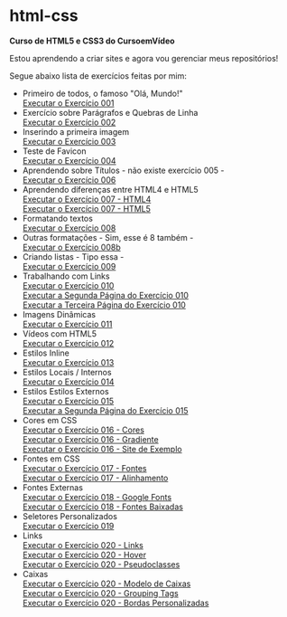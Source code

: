 # html-css
 <strong>Curso de HTML5 e CSS3 do CursoemVídeo</strong>

Estou aprendendo a criar sites e agora vou gerenciar meus repositórios!

Segue abaixo lista de exercícios feitas por mim:

<ul>
<li>Primeiro de todos, o famoso "Olá, Mundo!"<br>
<a href="https://avilagabs.github.io/html-css/Exercicios/ex001/index.html" target="_blank">Executar o Exercício 001</a></li>

<li>Exercício sobre Parágrafos e Quebras de Linha<br>
<a href="https://avilagabs.github.io/html-css/Exercicios/ex002/index.html" target="_blank">Executar o Exercício 002</a></li>

<li>Inserindo a primeira imagem<br>
<a href="https://avilagabs.github.io/html-css/Exercicios/ex003/index.html" target="_blank">Executar o Exercício 003</a></li>

<li>Teste de Favicon<br>
<a href="https://avilagabs.github.io/html-css/Exercicios/ex004/index.html" target="_blank">Executar o Exercício 004</a></li>

<li>Aprendendo sobre Títulos - não existe exercício 005 - <br>
<a href="https://avilagabs.github.io/html-css/Exercicios/ex006/index.html" target="_blank">Executar o Exercício 006</a></li>

<li>Aprendendo diferenças entre HTML4 e HTML5<br>
<a href="https://avilagabs.github.io/html-css/Exercicios/ex007/html4.html" target="_blank">Executar o Exercício 007 - HTML4</a><br>
<a href="https://avilagabs.github.io/html-css/Exercicios/ex007/html5.html" target="_blank">Executar o Exercício 007 - HTML5</a></li>

<li>Formatando textos<br>
<a href="https://avilagabs.github.io/html-css/Exercicios/ex008/index.html" target="_blank">Executar o Exercício 008</a></li>

<li>Outras formatações - Sim, esse é 8 também - <br>
<a href="https://avilagabs.github.io/html-css/Exercicios/ex008b/index.html" target="_blank">Executar o Exercício 008b</a></li>

<li>Criando listas - Tipo essa - <br>
<a href="https://avilagabs.github.io/html-css/Exercicios/ex009/index.html" target="_blank">Executar o Exercício 009</a></li>

<li>Trabalhando com Links<br>
<a href="https://avilagabs.github.io/html-css/Exercicios/ex010/index.html" target="_blank">Executar o Exercício 010</a><br>
<a href="https://avilagabs.github.io/html-css/Exercicios/ex010/pag002.html" target="_blank">Executar a
 Segunda Página do Exercício 010</a><br>
<a href="https://avilagabs.github.io/html-css/Exercicios/ex010/noticias/pag003.html" target="_blank">
Executar a Terceira Página do Exercício 010</a></li>

<li>Imagens Dinâmicas<br>
<a href="https://avilagabs.github.io/html-css/Exercicios/ex011/index.html" target="_blank">Executar o Exercício 011</a></li>

<li>Vídeos com HTML5<br>
<a href="https://avilagabs.github.io/html-css/Exercicios/ex012/index.html" target="_blank">Executar o Exercício 012</a></li>

<li>Estilos Inline<br>
<a href="https://avilagabs.github.io/html-css/Exercicios/ex013/index.html" target="_blank">Executar o Exercício 013</a></li>

<li>Estilos Locais / Internos<br>
<a href="https://avilagabs.github.io/html-css/Exercicios/ex014/index.html" target="_blank">Executar o Exercício 014</a></li>

<li>Estilos Estilos Externos<br>
<a href="https://avilagabs.github.io/html-css/Exercicios/ex015/index.html" target="_blank">Executar o Exercício 015</a><br>
<a href="https://avilagabs.github.io/html-css/Exercicios/ex015/pag002.html" target="_blank">Executar a 
Segunda Página do Exercício 015</a></li>

<li>Cores em CSS<br>
<a href="https://avilagabs.github.io/html-css/Exercicios/ex016/cor01.html" target="_blank">Executar o Exercício 016 - Cores</a><br>
<a href="https://avilagabs.github.io/html-css/Exercicios/ex016/cor002.html" target="_blank">Executar o Exercício 016 - Gradiente</a><br>
<a href="https://avilagabs.github.io/html-css/Exercicios/ex016/cor003.html" target="_blank">Executar o Exercício 016 - Site de Exemplo</a></li>

<li>Fontes em CSS<br>
<a href="https://avilagabs.github.io/html-css/Exercicios/ex017/fonte01.html" target="_blank">Executar o Exercício 017 - Fontes</a><br>
<a href="https://avilagabs.github.io/html-css/Exercicios/ex017/fonte02.html" target="_blank">Executar o Exercício 017 - Alinhamento</a></li>

<li>Fontes Externas<br>
<a href="https://avilagabs.github.io/html-css/Exercicios/ex018/fonte01.html" target="_blank">Executar o Exercício 018 - Google Fonts</a><br>
<a href="https://avilagabs.github.io/html-css/Exercicios/ex018/fonte02.html" target="_blank">Executar o Exercício 018 - Fontes Baixadas</a></li>

<li>Seletores Personalizados<br>
<a href="https://avilagabs.github.io/html-css/Exercicios/ex019/seletor01.html" target="_blank">Executar o Exercício 019</a></li>

<li>Links<br>
<a href="https://avilagabs.github.io/html-css/Exercicios/ex020/links.html" target="_blank">Executar o Exercício 020 - Links</a><br>
<a href="https://avilagabs.github.io/html-css/Exercicios/ex020/hover.html" target="_blank">Executar o Exercício 020 - Hover</a><br>
<a href="https://avilagabs.github.io/html-css/Exercicios/ex020/pseudoclasse.html" target="_blank">Executar o Exercício 020 - Pseudoclasses</a></li>

<li>Caixas<br>
<a href="https://avilagabs.github.io/html-css/Exercicios/ex020/caixa01.html" target="_blank">Executar o Exercício 020 - Modelo de Caixas</a><br>
<a href="https://avilagabs.github.io/html-css/Exercicios/ex020/caixa02.html" target="_blank">Executar o Exercício 020 - Grouping Tags</a><br>
<a href="https://avilagabs.github.io/html-css/Exercicios/ex020/caixa03.html" target="_blank">Executar o Exercício 020 - Bordas Personalizadas</a></li>